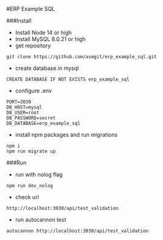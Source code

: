 #ERP Example SQL

###Install
* Install Node 14 or high
* Install MySQL 8.0.21 or high
* get repository
```
git clone https://github.com/asmgit/erp_example_sql.git
```
* create database in mysql
```mysql
CREATE DATABASE IF NOT EXISTS erp_example_sql
```
* configure .env 
```
PORT=3030
DB_HOST=mysql
DB_USER=root
DB_PASSWORD=secret
DB_DATABASE=erp_example_sql
```
* install npm packages and run migrations
```
npm i
npm run migrate up
```
###Run
* run with nolog flag
```
npm run dev_nolog
```
* check url
```
http://localhost:3030/api/test_validation
```
* run autocannon test
```
autocannon http://localhost:3030/api/test_validation
```
